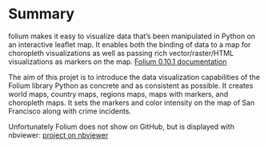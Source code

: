 # Summary
<p>
folium makes it easy to visualize data that’s been manipulated in Python on an interactive leaflet map. It enables both the binding of data to a map for choropleth visualizations as well as passing rich vector/raster/HTML visualizations as markers on the map.
<a href="https://python-visualization.github.io/folium/" target="_blank">
Folium 0.10.1 documentation</a> 
</p>

<p>
The aim of this projet is to introduce the data visualization capabilities of the Folium library Python as concrete and as consistent as possible. It creates world maps, country maps, regions maps,
maps with markers, and choropleth maps. It sets the markers and color intensity on the map of 
San Francisco along with crime incidents.
</p> 

<p>
Unfortunately Folium does not show on GitHub, but is displayed with nbviewer:
<a href="https://nbviewer.jupyter.org/github/RolfChung/foliummaps_crimerate/blob/master/crime_SF.ipynb" target="_blank">project on nbviewer</a> 
</p> 


